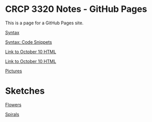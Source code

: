 # CRCP 3320 Notes - GitHub Pages

This is a page for a GitHub Pages site.

[Syntax](./syntax-exploration.md)

[Syntax: Code Snippets](./syntax-exploration.md#code-snippets)

[Link to October 10 HTML](./2024-10-10/index.html)

<a href="./2024-10-10/index.html">Link to October 10 HTML</a>

[Pictures](./2024-10-15/index.md)

# Sketches

[Flowers](./sketches/2024-10-31_flowers/index.html)

[Spirals](./sketches/2024-11-26_spirals/index.html)
